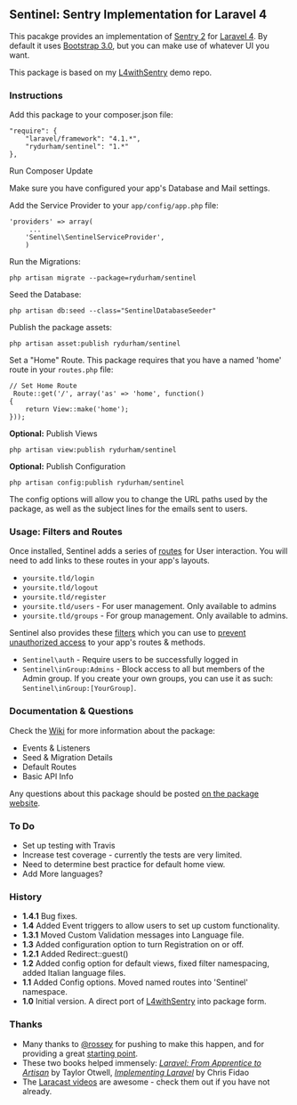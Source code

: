 ## Sentinel: Sentry Implementation for Laravel 4

This pacakge provides an implementation of  [Sentry 2](https://github.com/cartalyst/sentry) for [Laravel 4](https://github.com/laravel/laravel/tree/develop). By default it uses [Bootstrap 3.0](http://getbootstrap.com), but you can make use of whatever UI you want. 

This package is based on my [L4withSentry](https://github.com/rydurham/L4withSentry) demo repo. 

### Instructions
Add this package to your composer.json file: 

```
"require": {
    "laravel/framework": "4.1.*",
    "rydurham/sentinel": "1.*"
},
```
Run Composer Update

Make sure you have configured your app's Database and Mail settings. 

Add the Service Provider to your ```app/config/app.php``` file:

```
'providers' => array(
     ...
    'Sentinel\SentinelServiceProvider',  
    )
```  

Run the Migrations:
```
php artisan migrate --package=rydurham/sentinel
```

Seed the Database: 
```
php artisan db:seed --class="SentinelDatabaseSeeder"
```

Publish the package assets: 
```
php artisan asset:publish rydurham/sentinel
```

Set a "Home" Route.  This package requires that you have a named 'home' route in your ```routes.php``` file: 
```
// Set Home Route
 Route::get('/', array('as' => 'home', function()
{
    return View::make('home');
}));
```

__Optional:__ Publish Views
```
php artisan view:publish rydurham/sentinel
```

__Optional:__ Publish Configuration
```
php artisan config:publish rydurham/sentinel
```
The config options will allow you to change the URL paths used by the package, as well as the subject lines for the emails sent to users. 

### Usage: Filters and Routes
Once installed, Sentinel adds a series of [routes](src/routes.php) for User interaction.  You will need to add links to these routes in your app's layouts.
* ```yoursite.tld/login``` 
* ```yoursite.tld/logout``` 
* ```yoursite.tld/register``` 
* ```yoursite.tld/users``` - For user management.  Only available to admins
* ```yoursite.tld/groups``` - For group management. Only available to admins.

Sentinel also provides these [filters](src/filters.php) which you can use to [prevent unauthorized access](http://laravel.com/docs/routing#route-filters) to your app's routes & methods. 

* ```Sentinel\auth``` - Require users to be successfully logged in
* ```Sentinel\inGroup:Admins``` - Block access to all but members of the Admin group. If you create your own groups, you can use it as such: ```Sentinel\inGroup:[YourGroup]```. 

### Documentation & Questions
Check the [Wiki](https://github.com/rydurham/Sentinel/wiki) for more information about the package:
* Events & Listeners
* Seed & Migration Details
* Default Routes
* Basic API Info  

Any questions about this package should be posted [on the package website](http://www.ryandurham.com/projects/sentinel/).


### To Do
* Set up testing with Travis
* Increase test coverage - currently the tests are very limited.
* Need to determine best practice for default home view.  
* Add More languages? 

### History
* __1.4.1__ Bug fixes.
* __1.4__  Added Event triggers to allow users to set up custom functionality. 
* __1.3.1__ Moved Custom Validation messages into Language file. 
* __1.3__ Added configuration option to turn Registration on or off. 
* __1.2.1__ Added Redirect::guest()
* __1.2__ Added config option for default views, fixed filter namespacing, added Italian language files. 
* __1.1__ Added Config options. Moved named routes into 'Sentinel' namespace.
* __1.0__ Initial version.  A direct port of [L4withSentry](https://github.com/rydurham/L4withSentry) into package form. 

### Thanks
* Many thanks to [@rossey](https://github.com/rossey) for pushing to make this happen, and for providing a great [starting point](https://github.com/wearebase/sentry-manager-laravel-package).   
* These two books helped immensely: [*Laravel: From Apprentice to Artisan*](https://leanpub.com/laravel) by Taylor Otwell, [*Implementing Laravel*](https://leanpub.com/implementinglaravel) by Chris Fidao
* The [Laracast videos](http://laracasts.com) are awesome - check them out if you have not already. 
                  
